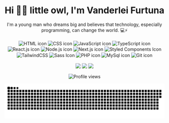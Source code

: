 <div align="center"> 
<h1>Hi 👋🏽 little owl, I'm Vanderlei Furtuna</h1>
I'm a young man who dreams big and believes that technology, especially programming, can change the world. 💻⚡
</div>
<div align="center"> 
  <div style="display: inline_block"><br>
   <img align="center" alt="HTML icon" title="HTML" height="56" width="56" src="https://user-images.githubusercontent.com/101757815/218614325-fee39677-95be-4831-a722-046d610be095.svg">
   <img align="center" alt="CSS icon" title="CSS" height="56" width="56" src="https://user-images.githubusercontent.com/101757815/218614433-615c3213-da6b-41e3-88a1-e1aea248a641.svg"> 
  <img align="center" alt="JavaScript icon" title="JavaScript" height="56" width="56" src="https://user-images.githubusercontent.com/101757815/218615014-bdeb0e1a-ddf7-427a-a448-d41fd4d93e44.svg">
  <img align="center" alt="TypeScript icon" title="TypeScript" height="56" width="56" src="https://user-images.githubusercontent.com/101757815/218615230-79d0d48c-800f-42ee-aa31-e65631f4a4d9.svg">
  <img align="center" alt="React.js icon" title="React.js" height="56" width="56" src="https://user-images.githubusercontent.com/101757815/218615819-bd5190f0-5501-4cb2-bffc-86f0b2d2039e.svg">
  <img align="center" alt="Node.js icon" title="Node.js" height="56" width="56" src="https://user-images.githubusercontent.com/101757815/218615611-4ab1ad0f-b1db-4e8f-b30e-3371f1c7e820.svg">
     <img align="center" alt="Next.js icon" title="Next.js" height="56" width="56" src="https://user-images.githubusercontent.com/101757815/218617171-46ee14bb-7a75-4068-b174-afd57d835c72.svg">
  <img align="center" alt="Styled Components Icon" title="Styled Componets" height="56" width="56" src="https://user-images.githubusercontent.com/101757815/218616075-b4b6ec67-374d-4693-8cb7-14fa343a9583.svg">
  <img align="center" alt="TailwindCSS" title="TailwindCSS" height="56" width="56" src="https://user-images.githubusercontent.com/101757815/218616703-c160bbd0-709d-4e0b-99ce-dcebb3f59eb7.svg">
  <img align="center" alt="Sass Icon" height="56" title="Sass" width="56" src="https://user-images.githubusercontent.com/101757815/218616878-243ccb59-a20b-4d6f-8f8b-48c8fa24e0b9.svg">
  <img align="center" alt="PHP icon" height="56" title="PHP" width="56" src="https://user-images.githubusercontent.com/101757815/218617431-e3f00a0b-1da6-4816-90c8-aeafb4705bb2.svg">
   <img align="center" alt="MySql icon" title="MySQL" height="56" width="56" src="https://user-images.githubusercontent.com/101757815/218617316-f023e002-6cea-487f-99fa-d75bb1ca307f.svg">
     <img align="center" alt="Git icon" title="Git" height="56" width="56" src="https://user-images.githubusercontent.com/101757815/218617770-b496c0d5-1284-4766-9890-72d9da8f9cde.svg">
</div>
  <br>
  <a href="https://www.instagram.com/vander_suncat/" target="_blank"><img src="https://img.shields.io/badge/-Instagram-%23E4405F?style=for-the-badge&logo=instagram&logoColor=white" target="_blank"></a>
  <a href="https://www.linkedin.com/in/vanderlei-furtuna-12bb39235/" target="_blank"><img src="https://img.shields.io/badge/-LinkedIn-%230077B5?style=for-the-badge&logo=linkedin&logoColor=white" target="_blank"></a>
  <a href="mailto:furtunavanderlei@gmail.com" target="_blank"><img src="https://img.shields.io/badge/-Gmail-red?style=for-the-badge&logo=gmail&logoColor=white" target="_blank"></a> 
  <br/>
  <p align="center"> <img src="https://komarev.com/ghpvc/?username=vander115&color=yellow" alt="Profile views" /> </p>

![Snake animation](https://github.com/vander115/vander115/blob/output/github-contribution-grid-snake.svg)
